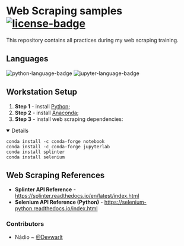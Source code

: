 # Web Scraping samples [![license-badge]][license]
This repository contains all practices during my web scraping training.

## Languages
![python-language-badge] ![jupyter-language-badge]

## Workstation Setup
1. **Step 1** - install [Python][ref-1];
1. **Step 2** - install [Anaconda][ref-2];
1. **Step 3** - install web scraping dependencies:
<details open>

```terminal
conda install -c conda-forge notebook
conda install -c conda-forge jupyterlab
conda install splinter
conda install selenium
```

</details>

## Web Scraping References
- **Splinter API Reference** - https://splinter.readthedocs.io/en/latest/index.html
- **Selenium API Reference (Python)** - https://selenium-python.readthedocs.io/index.html

### Contributors
- Nádio ~ [@Devwarlt][nadio-ref]

[nadio-ref]: https://github.com/Devwarlt

[python-language-badge]: https://img.shields.io/badge/Python-3.8.3-yellow?logo=python&style=plastic
[jupyter-language-badge]: https://img.shields.io/badge/Notebook-6.0.3-yellow?logo=jupyter&style=plastic

[license-badge]: https://img.shields.io/badge/MIT-gray?style=plastic
[license]: /LICENSE

[ref-1]: https://www.python.org/downloads/
[ref-2]: https://docs.anaconda.com/anaconda/install/
